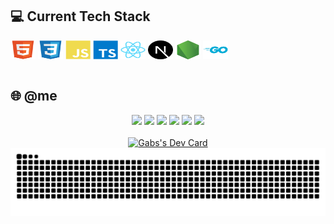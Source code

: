 <!--
### // G. S. C. Public Files

<a href="https://github.com/gsoarescosta">
  <img align="center" src="https://github-readme-stats.vercel.app/api?username=gsoarescosta&show_icons=true&theme=tokyonight" />
</a>

<a href="https://github.com/gsoarescosta?tab=repositories">
  <img align="center" src="https://github-readme-stats.vercel.app/api/top-langs/?username=gsoarescosta&theme=tokyonight&layout=compact" />
</a>
-->
## 💻 Current Tech Stack 
<div style="display: inline_block">
  <img align="center" alt="HTML" height="30" width="40" src="https://raw.githubusercontent.com/devicons/devicon/master/icons/html5/html5-original.svg">
  <img align="center" alt="CSS" height="30" width="40" src="https://raw.githubusercontent.com/devicons/devicon/master/icons/css3/css3-original.svg">  
  <!--<img align="center" alt="SASS" height="30" width="40" src="https://raw.githubusercontent.com/devicons/devicon/master/icons/sass/sass-original.svg">-->
  <img align="center" alt="Js" height="30" width="40" src="https://raw.githubusercontent.com/devicons/devicon/master/icons/javascript/javascript-plain.svg">  
  <img align="center" alt="Typescript" height="30" width="40" src="https://raw.githubusercontent.com/devicons/devicon/master/icons/typescript/typescript-plain.svg">
  <img align="center" alt="ReactJS" height="30" width="40" src="https://raw.githubusercontent.com/devicons/devicon/master/icons/react/react-original.svg">
  <img align="center" alt="NextJS" height="30" width="40" src="https://raw.githubusercontent.com/devicons/devicon/master/icons/nextjs/nextjs-plain.svg">
  <img align="center" alt="NodeJS" height="30" width="40" src="https://raw.githubusercontent.com/devicons/devicon/master/icons/nodejs/nodejs-original.svg">
  <!--<img align="center" alt="Python" height="30" width="40" src="https://raw.githubusercontent.com/devicons/devicon/master/icons/python/python-original.svg">-->
  <!--<img align="center" alt="Django" height="30" width="40" src="https://raw.githubusercontent.com/devicons/devicon/master/icons/django/django-plain.svg">-->
  <!--<img align="center" alt="Gaba-NestJS" height="30" width="40" src="https://raw.githubusercontent.com/devicons/devicon/master/icons/nestjs/nestjs-plain.svg">-->
  <img align="center" alt="Golang" height="30" width="40" src="https://raw.githubusercontent.com/devicons/devicon/master/icons/go/go-original-wordmark.svg">
</div>

<br/>

## 🌐 @me

<div align="center">
  <a href="https://www.linkedin.com/in/gsoarescosta/"><img src="https://img.shields.io/badge/LinkedIn-0077B5?style=for-the-badge&logo=invision&logoColor=white"></a>
  <a href="https://www.twitch.tv/gabasc"><img src="https://img.shields.io/badge/Twitch-9146FF?style=for-the-badge&logo=twitch&logoColor=white"></a>
  <a href="https://steamcommunity.com/id/gsoarescosta/"><img src="https://img.shields.io/badge/Steam-000000?style=for-the-badge&logo=steam&logoColor=white"></a>
  <a href="https://www.hackerrank.com/profile/gsoarescosta"><img src="https://img.shields.io/badge/HackerRank-2EC866?style=for-the-badge&logo=hackerrank&logoColor=white"></a>
  <a href="https://app.daily.dev/gsoarescosta"><img src="https://img.shields.io/badge/daily.dev-151618?style=for-the-badge&logo=dailydotdev&logoColor=white"/></a>
  <a href="https://stackoverflow.com/users/11672786/gabriel"><img src="https://img.shields.io/badge/Stack_Overflow-FE7A16?style=for-the-badge&logo=stack-overflow&logoColor=white"></a>
  <br/><br/>
  <a href="https://app.daily.dev/gsoarescosta"><img src="https://api.daily.dev/devcards/v2/DCehf6DbHEOgN0Sn9kEgA.png?type=default&r=uhv" width="356" alt="Gabs's Dev Card"/></a>
</div>

<div align="center">
  <picture>
    <source media="(prefers-color-scheme: dark)" srcset="https://raw.githubusercontent.com/gsoarescosta/gsoarescosta/output/github-contribution-grid-snake-dark.svg">
    <source media="(prefers-color-scheme: light)" srcset="https://raw.githubusercontent.com/gsoarescosta/gsoarescosta/output/github-contribution-grid-snake.svg">
    <img alt="github contribution grid snake animation" src="https://raw.githubusercontent.com/gsoarescosta/gsoarescosta/output/github-contribution-grid-snake.svg">
  </picture>
</div>
